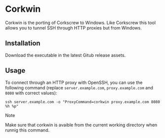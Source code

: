 # Corkwin

Corkwin is the porting of Corkscrew to Windows. Like Corkscrew this tool allows you to tunnel SSH through HTTP proxies but from Windows.

## Installation

Download the executable in the latest Gitub release assets.

## Usage

To connect through an HTTP proxy with OpenSSH, you can use the following command (replace `server.example.com`, `proxy.example.com` and `8080` with correct values):

```
ssh server.example.com -o "ProxyCommand=corkwin proxy.example.com 8080 %h %p"
```

> [!NOTE]
> Make sure that corkwin is avaible from the current working directory when runnig this command.
